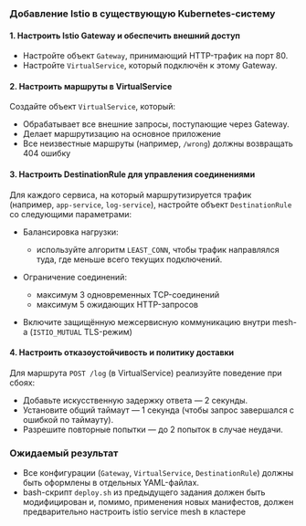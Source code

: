 ### **Добавление Istio в существующую Kubernetes-систему**

#### **1. Настроить Istio Gateway и обеспечить внешний доступ**

* Настройте объект `Gateway`, принимающий HTTP-трафик на порт 80.
* Настройте `VirtualService`, который подключён к этому Gateway.

#### **2. Настроить маршруты в VirtualService**

Создайте объект `VirtualService`, который:

* Обрабатывает все внешние запросы, поступающие через Gateway.
* Делает маршрутизацию на основное приложение
* Все неизвестные маршруты (например, `/wrong`) должны возвращать 404 ошибку

#### **3. Настроить DestinationRule для управления соединениями**

Для каждого сервиса, на который маршрутизируется трафик (например, `app-service`, `log-service`), настройте объект `DestinationRule` со следующими параметрами:

* Балансировка нагрузки:

    * используйте алгоритм `LEAST_CONN`, чтобы трафик направлялся туда, где меньше всего текущих подключений.
* Ограничение соединений:

    * максимум 3 одновременных TCP-соединений
    * максимум 5 ожидающих HTTP-запросов
* Включите защищённую межсервисную коммуникацию внутри mesh-а (`ISTIO_MUTUAL` TLS-режим)

#### **4. Настроить отказоустойчивость и политику доставки**

Для маршрута `POST /log` (в VirtualService) реализуйте поведение при сбоях:

* Добавьте искусственную задержку ответа — 2 секунды.
* Установите общий таймаут — 1 секунда (чтобы запрос завершался с ошибкой по таймауту).
* Разрешите повторные попытки — до 2 попыток в случае неудачи.

### **Ожидаемый результат**

* Все конфигурации (`Gateway`, `VirtualService`, `DestinationRule`) должны быть оформлены в отдельных YAML-файлах.
* bash-скрипт `deploy.sh` из предыдущего задания должен быть модифицирован и, помимо, применения новых манифестов, должен предварительно настроить istio service mesh в кластере